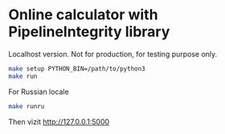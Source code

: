 # Online calculator with PipelineIntegrity library

Localhost version. Not for production, for testing purpose only.

```bash
make setup PYTHON_BIN=/path/to/python3
make run
```

For Russian locale

```bash
make runru
```

Then vizit http://127.0.0.1:5000
